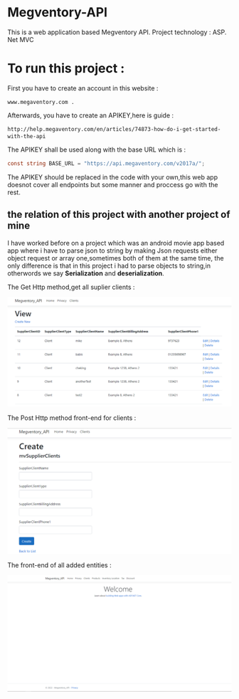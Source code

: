 # Megventory-API
This is a web application based Megventory API.
Project technology : ASP. Net MVC

# To run this project : 
First you have to create an account in this website : 
```
www.megaventory.com .
```
Afterwards, you have to create an APIKEY,here is guide  : 
```
http://help.megaventory.com/en/articles/74873-how-do-i-get-started-with-the-api
```
The APIKEY shall be used along with the base URL which is : 
```c#
const string BASE_URL = "https://api.megaventory.com/v2017a/";
```
The APIKEY should be replaced in the code with your own,this web app doesnot cover all endpoints but some manner and proccess go with the rest.

## the relation of this project with another project of mine
I have worked before on a project which was an android movie app based app where i have to parse json to string by making Json requests either object request or array one,sometimes both of them at the same time, the only difference is that in this project i had to parse objects to string,in otherwords we say **Serialization** and **deserialization**.

The Get Http method,get all suplier clients : 

![app](index.png)

The Post Http method front-end for clients : 

![app](create.png)

The front-end of all added entities : 

![app](mega.png)
